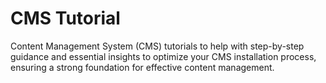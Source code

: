 # CMS Tutorial 

Content Management System (CMS) tutorials to help with step-by-step guidance and essential insights to optimize your CMS installation process, ensuring a strong foundation for effective content management.

